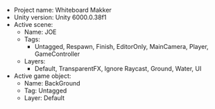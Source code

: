 <!-- UNITY CODE ASSIST INSTRUCTIONS START -->
- Project name: Whiteboard Makker
- Unity version: Unity 6000.0.38f1
- Active scene:
  - Name: JOE
  - Tags:
    - Untagged, Respawn, Finish, EditorOnly, MainCamera, Player, GameController
  - Layers:
    - Default, TransparentFX, Ignore Raycast, Ground, Water, UI
- Active game object:
  - Name: BackGround
  - Tag: Untagged
  - Layer: Default
<!-- UNITY CODE ASSIST INSTRUCTIONS END -->